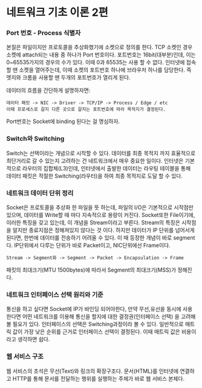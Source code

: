 # 네트워크 기초 이론 2편

### Port 번호 - Process 식별자

본질은 파일이지만 프로토콜을 추상화했기에 소켓으로 정의를 한다. TCP 소켓인 경우 소켓에 attach되는 내용 중 하나가 Port 번호이다. 포트번호는 16bit(대부분)인데, 이는 0~65535가지의 경우의 수가 있다. 이때 0과 65535는 사용 할 수 없다.
인터넷에 접속할 땐 소켓을 열어주는데, 이때 소켓의 포트번호 하나에 브라우저 하나를 담당한다. 즉 엣지와 크롬을 사용할 땐 두개의 포트번호가 열리게 된다.

데이터의 흐름을 간단하게 설명하자면:

```
데이터 패킷 -> NIC -> Driver -> TCP/IP -> Process / Edge / etc
이때 프로세스로 갈지 다른 곳으로 갈지는 포트번호에 따라 목적지가 결정된다.
```

Port번호는 Socket에 binding 된다는 걸 명심하자.

### Switch와 Switching

Switch는 선택이라는 개념으로 시작할 수 있다. 데이터를 최종 목적지 까지 효율적으로 최단거리로 갈 수 있는지 고려하는 건 네트워크에서 매우 중요한 일이다. 인터넷은 기본적으로 라우터의 집합체(L3)인데, 인터넷에서 출발한 데이터는 라우팅 테이블을 통해 데이터 패킷은 적절한 Switching(라우터)을 하여 최종 목적지로 도달 할 수 있다.

### 네트워크 데이터 단위 정리

Socket은 프로토콜을 추상화 한 파일을 뜻 하는데, 파일의 I/O은 기본적으로 시작점만 있으며, 데이터를 Write할 때 마다 지속적으로 용량이 커진다. Socket또한 File이기에, 이러한 특징을 갖고 있는데, 이 개념을 Stream이라고 부른다. Stream의 특징은 시작점을 알지만 종료지점은 정해져있지 않다는 것 이다. 하지만 데이터가 IP 단위를 넘어서게 된다면, 한번에 데이터를 전송하기 어려울 수 있다. 이 때 등장한 개념이 바로 segment다. IP단위에서 다루는 단위가 바로 Packet이고, NIC단위에선 Frame이다.

```
Stream -> Segment화 -> Segment -> Packet -> Encapsulation -> Frame
```

패킷의 최대크기(MTU 1500bytes)에 따라서 Segment의 최대크기(MSS)가 정해진다.

### 네트워크 인터페이스 선택 원리와 기준

통신을 하고 싶다면 Socket에 IP가 바인딩 되어야한다, 만약 무선,유선을 동시에 사용한다면 어떤 네트워크를 이용해 통신을 할지에 대한 결정권(인터페이스 선택) 을 고려해볼 필요가 있다.
인터페이스의 선택은 Switching과정이라 볼 수 있다. 일반적으로 매트릭 값이 가장 낮은 순위를 근거로 인터페이스 선택이 결정된다. 이때 매트릭 값은 비용이라고 생각하면 쉽다.

### 웹 서비스 구조

웹 서비스의 초석은 무선(Text)와 링크의 확장구조다. 문서(HTML)를 인터넷에 연결하고 HTTP를 통해 문서를 전달하는 행위를 실행하는 주체가 바로 웹 서비스 본체다.
